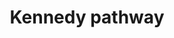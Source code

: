 ---
annotations:
- id: PW:0000155
  type: Pathway Ontology
  value: phospholipid metabolic pathway
- id: PW:0001336
  parent: classic metabolic pathway
  type: Pathway Ontology
  value: CDP-choline pathway of phosphatidylcholine biosynthesis
authors:
- MaintBot
- Khanspers
- Thomas
- Ddigles
- Egonw
- Mkutmon
- DeSl
citedin:
- link: PMC4338111
description: 'The CDP-choline pathway, first identified by Eugene Kennedy in 1956,
  is the predominant mechanism by which mammalian cells synthesize phosphatidylcholine
  (PC) for incorporation into membranes or lipid-derived signalling molecules. The
  CDP-choline pathway represents one half of what is known as the Kennedy pathway.
  The other half is the CDP-ethanolamine pathway which is responsible for the biosynthesis
  of the phospholipid product phosphatidylethanolamine (PE). Source: [https://en.wikipedia.org/wiki/CDP-choline_pathway
  Wikipedia]'
last-edited: 2019-09-17
organisms:
- Mus musculus
redirect_from:
- /index.php/Pathway:WP1771
- /instance/WP1771
- /instance/WP1771_rr107199
revision: r107199
schema-jsonld:
- '@context': https://schema.org/
  '@id': https://wikipathways.github.io/pathways/WP1771.html
  '@type': Dataset
  creator:
    '@type': Organization
    name: WikiPathways
  description: 'The CDP-choline pathway, first identified by Eugene Kennedy in 1956,
    is the predominant mechanism by which mammalian cells synthesize phosphatidylcholine
    (PC) for incorporation into membranes or lipid-derived signalling molecules. The
    CDP-choline pathway represents one half of what is known as the Kennedy pathway.
    The other half is the CDP-ethanolamine pathway which is responsible for the biosynthesis
    of the phospholipid product phosphatidylethanolamine (PE). Source: [https://en.wikipedia.org/wiki/CDP-choline_pathway
    Wikipedia]'
  keywords:
  - AAG
  - ADP
  - ATP
  - CDP-Ethanolamine
  - CDP-choline
  - CMP
  - CTP
  - Cept1
  - Chka
  - Chkb
  - Choline
  - Chpt1
  - Ethanolamine
  - Etnk1
  - Etnk2
  - L-Serine
  - O-Phosphoethanolamine
  - PPi
  - Pcyt1a
  - Pcyt1b
  - Pcyt2
  - Pemt
  - Phosphatidylcholines
  - Phosphatidylethanolamine
  - Phosphatidylserine
  - Phosphocholine
  - Pisd
  - Ptdss1
  - Ptdss2
  - SAH
  - SAM
  - Sgpl1
  - Sphingolipids
  license: CC0
  name: Kennedy pathway
seo: CreativeWork
title: Kennedy pathway
wpid: WP1771
---